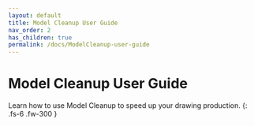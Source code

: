 ```yaml
---
layout: default
title: Model Cleanup User Guide
nav_order: 2
has_children: true
permalink: /docs/ModelCleanup-user-guide
---
```


# Model Cleanup User Guide

Learn how to use Model Cleanup to speed up your drawing production.
{: .fs-6 .fw-300 }